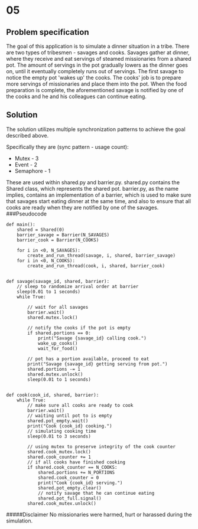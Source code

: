 # 05

## Problem specification
The goal of this application is to simulate a dinner situation in a tribe. There are two types of tribesmen -
savages and cooks. Savages gather at dinner, where they receive and eat servings of steamed missionaries from
a shared pot. The amount of servings in the pot gradually lowers as the dinner goes on, until it eventually 
completely runs out of servings. The first savage to notice the empty pot 'wakes up' the cooks. The cooks' job is to prepare more 
servings of missionaries and place them into the pot. When the food preparation is complete, the aforementioned 
savage is notified by one of the cooks and he and his colleagues can continue eating.

## Solution
The solution utilizes multiple synchronization patterns to achieve the goal described above.

Specifically they are (sync pattern - usage count):
* Mutex - 3
* Event - 2
* Semaphore - 1

These are used within shared.py and barrier.py. shared.py contains the Shared class, which represents the shared pot.
barrier.py, as the name implies, contains an implementation of a barrier, which is used to make sure that savages start 
eating dinner at the same time, and also to ensure that all cooks are ready when they are notified by one of the savages.
###Pseudocode
```
def main():
    shared = Shared(0)
    barrier_savage = Barrier(N_SAVAGES)
    barrier_cook = Barrier(N_COOKS)
    
    for i in <0, N_SAVAGES):
        create_and_run_thread(savage, i, shared, barrier_savage)
    for i in <0, N_COOKS):
        create_and_run_thread(cook, i, shared, barrier_cook)
        

def savage(savage_id, shared, barrier):
    // sleep to randomize arrival order at barrier
    sleep(0.01 to 1 seconds)
    while True:
    
        // wait for all savages
        barrier.wait()
        shared.mutex.lock()
        
        // notify the cooks if the pot is empty
        if shared.portions == 0:
            print("Savage {savage_id} calling cook.")
            wake_up_cooks()
            wait_for_food()
            
        // pot has a portion available, proceed to eat
        print("Savage {savage_id} getting serving from pot.")
        shared.portions -= 1
        shared.mutex.unlock()
        sleep(0.01 to 1 seconds)
        
        
def cook(cook_id, shared, barrier):
    while True:
        // make sure all cooks are ready to cook
        barrier.wait()
        // waiting until pot to is empty
        shared.pot_empty.wait()
        print("Cook {cook_id} cooking.")
        // simulating cooking time
        sleep(0.01 to 3 seconds)
        
        // using mutex to preserve integrity of the cook counter
        shared.cook_mutex.lock()
        shared.cook_counter += 1
        // if all cooks have finished cooking
        if shared.cook_counter == N_COOKS:
            shared.portions += N_PORTIONS
            shared.cook_counter = 0
            print("Cook {cook_id} serving.")
            shared.pot_empty.clear()
            // notify savage that he can continue eating
            shared.pot_full.signal()
        shared.cook_mutex.unlock()
```

#####Disclaimer
No missionaries were harmed, hurt or harassed during the simulation.
